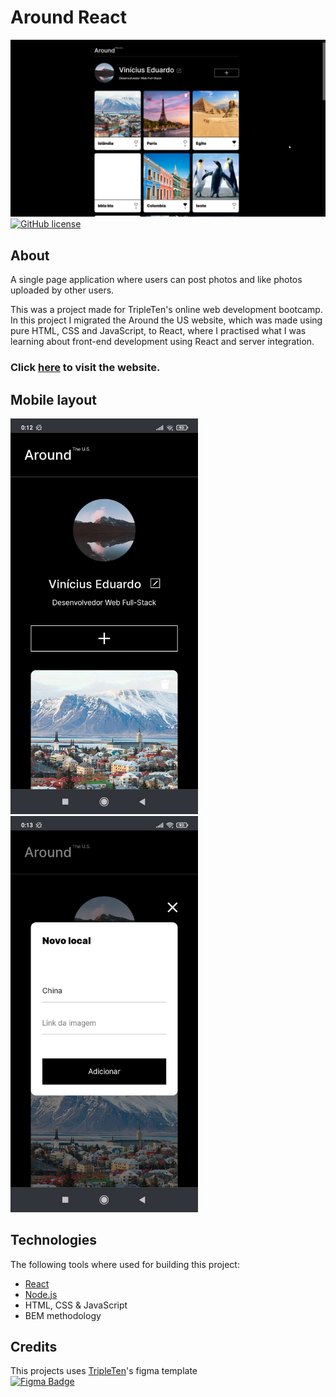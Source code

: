 # Around React

![Front page image](./assets/img/frontpage.png)  
[![GitHub license](https://img.shields.io/github/license/Naereen/StrapDown.js.svg)](https://github.com/anynoise00/around-react/blob/main/LICENSE)

## About

A single page application where users can post photos and like photos uploaded by other users.

This was a project made for TripleTen's online web development bootcamp.
In this project I migrated the Around the US website, which was made using pure HTML, CSS and JavaScript, to React, where I practised what I was learning about front-end development using React and server integration.

### Click [here](https://anynoise00.github.io/around-react/) to visit the website.

## Mobile layout

<img src="./assets/img/mobile-1.jpg" width="300" alt="Mobile image 1"> <img src="./assets/img/mobile-2.jpg" width="300" alt="Mobile image 2">

## Technologies

The following tools where used for building this project:

- [React](https://reactjs.org/)
- [Node.js](https://nodejs.org/en/)
- HTML, CSS & JavaScript
- BEM methodology

## Credits

This projects uses [TripleTen](https://tripleten.com/)'s figma template  
[![Figma Badge](https://img.shields.io/badge/Figma-F24E1E?style=for-the-badge&logo=figma&logoColor=white)](https://www.figma.com/file/pjv6Im0hLJ0Rny2zSYZXQ3/Seu-projeto-final-pt?type=design&node-id=0-1&mode=design&t=PEhFyr7EpFBRQt42-0)
